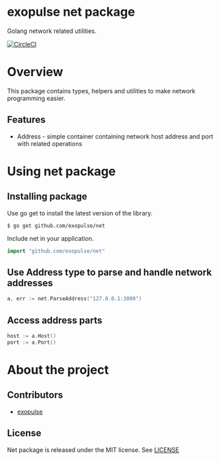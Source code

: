 # exopulse net package
Golang network related utilities.

[![CircleCI](https://circleci.com/gh/exopulse/net.svg?style=svg)](https://circleci.com/gh/exopulse/net)

# Overview

This package contains types, helpers and utilities to make network programming easier.

## Features

- Address - simple container containing network host address and port with related operations

# Using net package

## Installing package

Use go get to install the latest version of the library.

    $ go get github.com/exopulse/net
 
Include net in your application.

```go
import "github.com/exopulse/net"
```

## Use Address type to parse and handle network addresses

```go
a, err := net.ParseAddress("127.0.0.1:3000")
```

## Access address parts

```go
host := a.Host()
port := a.Port()
```

# About the project

## Contributors

* [exopulse](https://github.com/exopulse)

## License

Net package is released under the MIT license. See
[LICENSE](https://github.com/exopulse/net/blob/master/LICENSE)
